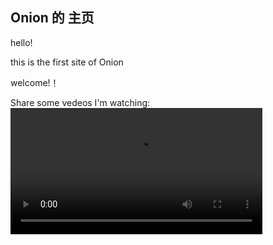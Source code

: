 ## Onion 的 主页

hello!

this is the first site of Onion

welcome!！

Share some vedeos I'm watching:
<video src="https://jx.parwix.com:4433/player/?url=https://www.iqiyi.com/v_sscxkwa0vc.html?vfrm=pcw_playpage" controls="controls" width="80%" height =auto/>
